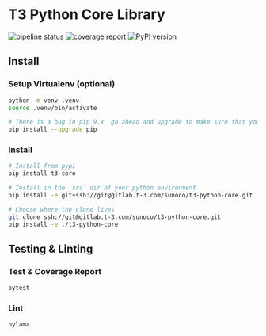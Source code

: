 # T3 Python Core Library

[![pipeline status](https://gitlab.t-3.com/sunoco/t3-python-core/badges/master/pipeline.svg)](https://gitlab.t-3.com/sunoco/t3-python-core/commits/master)
[![coverage report](https://gitlab.t-3.com/sunoco/t3-python-core/badges/master/coverage.svg)](https://gitlab.t-3.com/sunoco/t3-python-core/commits/master)
[![PyPI version](https://badge.fury.io/py/t3-core.svg)](https://badge.fury.io/py/t3-core)

## Install

### Setup Virtualenv (optional)
```sh
python -m venv .venv
source .venv/bin/activate

# There is a bug in pip 9.x  go ahead and upgrade to make sure that you're pip 10.x
pip install --upgrade pip
```

### Install
```sh
# Install from pypi
pip install t3-core

# Install in the `src` dir of your python environment
pip install -e git+ssh://git@gitlab.t-3.com/sunoco/t3-python-core.git

# Choose where the clone lives
git clone ssh://git@gitlab.t-3.com/sunoco/t3-python-core.git
pip install -e ./t3-python-core
```

## Testing & Linting
### Test & Coverage Report
```sh
pytest
```

### Lint
```sh
pylama
```
